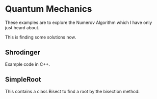 # Quantum Mechanics

These examples are to explore the Numerov Algorithm which I have only just heard about.

This is finding some solutions now.

## Shrodinger

Example code in C++.

 ## SimpleRoot
 
 This contains a class Bisect to find a root by the bisection method.
 
